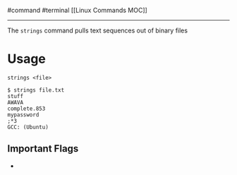 #command #terminal 
[[Linux Commands MOC]]
- - -

The `strings` command pulls text sequences out of binary files

# Usage

`strings <file>`

```shell
$ strings file.txt
stuff
AWAVA
complete.853
mypassword
;*3
GCC: (Ubuntu)
```

## Important Flags

- 